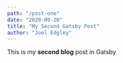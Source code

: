 ```yaml
---
path: "/post-one"
date: "2020-09-20"
title: "My Second Gatsby Post"
author: "Joel Edgley"
---
```


This is my **second blog** post in Gatsby
